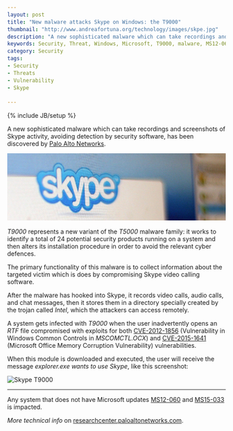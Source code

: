 ```yaml
---
layout: post
title: "New malware attacks Skype on Windows: the T9000"
thumbnail: "http://www.andreafortuna.org/technology/images/skpe.jpg"
description: "A new sophisticated malware which can take recordings and screenshots of Skype activity, avoiding detection by security software, has been discovered by Palo Alto Networks"
keywords: Security, Threat, Windows, Microsoft, T9000, malware, MS12-060, MS15-033, CVE-2012-1856, CVE-2015-1641
category: Security
tags: 
- Security
- Threats
- Vulnerability
- Skype

---
```

{% include JB/setup %}

A new sophisticated malware which can take recordings and screenshots of Skype activity, avoiding detection by security software, has been discovered by [Palo Alto Networks](https://www.paloaltonetworks.com/).

![Skype](/technology/images/skpe.jpg)

*T9000* represents a new variant of the *T5000* malware family: it works to identify a total of 24 potential security products running on a system and then alters its installation procedure in order to avoid the relevant cyber defences.

The primary functionality of this malware is to collect information about the targeted victim which is does by compromising Skype video calling software. 

After the malware has hooked into Skype, it records video calls, audio calls, and chat messages, then it stores them in a directory specially created by the trojan called *Intel*, which the attackers can access remotely.

A system gets infected with *T9000* when the user inadvertently opens an *RTF* file compromised with exploits for both [CVE-2012-1856](http://www.cve.mitre.org/cgi-bin/cvename.cgi?name=CVE-2012-1856) (Vulnerability in Windows Common Controls in *MSCOMCTL.OCX*) and [CVE-2015-1641](http://www.cve.mitre.org/cgi-bin/cvename.cgi?name=CVE-2015-1641) (Microsoft Office Memory Corruption Vulnerability) vulnerabilities. 

When this module is downloaded and executed, the user will receive the message *explorer.exe wants to use Skype*, like this screenshot:

![Skype T9000](http://researchcenter.paloaltonetworks.com/wp-content/uploads/2016/02/T9000-6-500x44.png) 

<hr>

Any system that does not have Microsoft updates [MS12-060](https://technet.microsoft.com/it-it/library/security/ms12-060.aspx) and [MS15-033](https://technet.microsoft.com/en-us/library/security/ms15-033.aspx) is impacted.

*More technical info* on [researchcenter.paloaltonetworks.com](http://researchcenter.paloaltonetworks.com/2016/02/t9000-advanced-modular-backdoor-uses-complex-anti-analysis-techniques/).